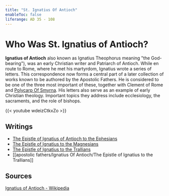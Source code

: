 ```yaml
---
title: "St. Ignatius Of Antioch"
enableToc: false
liferange: AD 35 - 108
---
```


# Who Was St. Ignatius of Antioch?
**Ignatius of Antioch** also known as Ignatius Theophorus meaning "the God-bearing"), was an early Christian writer and Patriarch of Antioch. While en route to Rome, where he met his martyrdom, Ignatius wrote a series of letters. This correspondence now forms a central part of a later collection of works known to be authored by the Apostolic Fathers. He is considered to be one of the three most important of these, together with Clement of Rome and [Polycarp Of Smyrna](apostolic%20fathers/Polycarp%20Of%20Smyrna). His letters also serve as an example of early Christian theology. Important topics they address include ecclesiology, the sacraments, and the role of bishops. 


{{< youtube wdeizCtkxZo >}}

## Writings
- [The Epistle of Ignatius of Antioch to the Ephesians](apostolic%20fathers/Ignatius%20Of%20Antioch/The%20Epistle%20of%20Ignatius%20of%20Antioch%20to%20the%20Ephesians.md)
- [The Epistle of Ignatius to the Magnesians](apostolic%20fathers/Ignatius%20Of%20Antioch/The%20Epistle%20of%20Ignatius%20to%20the%20Magnesians.md)
- [The Epistle of Ignatius to the Trallians](apostolic%20fathers/Ignatius%20Of%20Antioch/The%20Epistle%20of%20Ignatius%20to%20the%20Trallians.md)
- [[apostolic fathers/Ignatius Of Antioch/The Epistle of Ignatius to the Trallians]]

## Sources
[Ignatius of Antioch - Wikipedia](https://en.wikipedia.org/wiki/Ignatius_of_Antioch)
